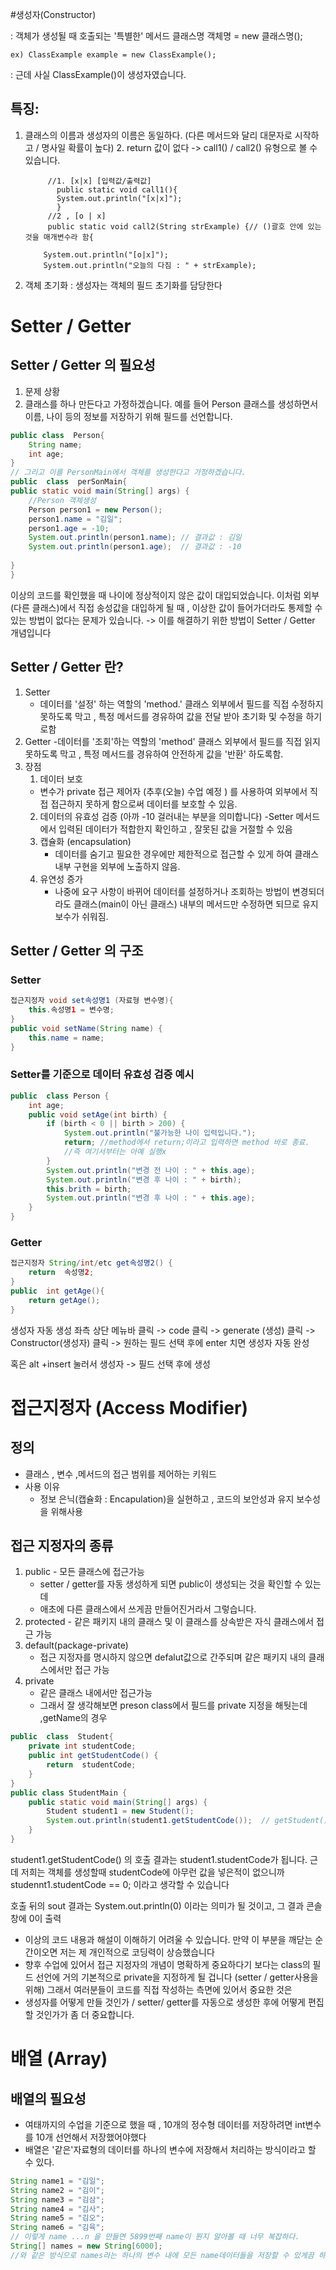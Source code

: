 #생성자(Constructor)

: 객체가 생성될 때 호출되는 '특별한' 메서드
클래스명     객체명  = new    클래스명();

    ex) ClassExample example = new ClassExample();
: 근데 사실 ClassExample()이 생성자였습니다.

## 특징:
1. 클래스의 이름과 생성자의 이름은 동일하다.
            (다른 메서드와 달리 대문자로 시작하고 / 명사일 확률이 높다)
   2. return 값이 없다 -> call1() / call2() 유형으로 볼 수 있습니다.
             
            //1. [x|x] [입력값/출력값]
              public static void call1(){
              System.out.println("[x|x]");
              }
            //2 , [o | x]
            public static void call2(String strExample) {// ()괄호 안에 있는 것을 매개변수라 함{

           System.out.println("[o|x]");
           System.out.println("오늘의 다짐 : " + strExample);
3. 객체 초기화 : 생성자는 객체의 필드 초기화를 담당한다

# Setter / Getter

## Setter / Getter 의 필요성
1. 문제 상황
2. 클래스를 하나 만든다고 가정하겠습니다. 예를 들어 Person 클래스를 생성하면서 이름, 나이 등의 정보를 저장하기 위해 필드를 선언합니다.
```java
public class  Person{
    String name;
    int age;
}
// 그리고 이를 PersonMain에서 객체를 생성한다고 가정하겠습니다.
public  class  perSonMain{
public static void main(String[] args) {
    //Person 객체생성
    Person person1 = new Person();
    person1.name = "김일";
    person1.age = -10;
    System.out.println(person1.name); // 결과값 : 김일
    System.out.println(person1.age);  // 결과값 : -10
    
}
}
```
이상의 코드를 확인했을 때 나이에 정상적이지 않은 값이 대입되었습니다.
이처럼 외부(다른 클래스)에서 직접 송성값을 대입하게 될 때 , 이상한 값이 들어가더라도 통제할 수 있는 방법이 없다는 문제가 있습니다.
        -> 이를 해결하기 위한 방법이 Setter / Getter 개념입니다
## Setter / Getter 란?
1. Setter
    - 데이터를 '설정' 하는 역할의 'method.' 클래스 외부에서 필드를 직접 수정하지 못하도록 막고 ,
    특정 메서드를 경유하여 값을 전달 받아 초기화 및 수정을 하기로함
2. Getter
   -데이터를 '조회'하는 역할의 'method' 클래스 외부에서 필드를 직접 읽지 못하도록 막고 , 특정 메서드를 경유하여 안전하게 값을 '반환' 하도록함.
3. 장점
   1. 데이터 보호
     - 변수가 private 접근 제어자 (추후(오늘) 수업 예정 ) 를 사용하여 외부에서 직접 접근하지 못하게 함으로써 데이터를 보호할 수 있음.
   2. 데이터의 유효성 검증 (아까 -10 걸러내는 부분을 의미합니다)
       -Setter 메서드에서 입력된 데이터가 적합한지 확인하고 , 잘못된 값을 거절할 수 있음
   3. 캡슐화 (encapsulation)
      - 데이터를 숨기고 필요한 경우에만 제한적으로 접근할 수 있게 하여 클래스 내부 구현을 외부에 노출하지 않음.
   4. 유연성 증가
      - 나중에 요구 사항이 바뀌어 데이터를 설정하거나 조회하는 방법이 변경되더라도 클래스(main이 아닌 클래스) 내부의 메서드만 수정하면 되므로
                유지보수가 쉬워짐.
## Setter / Getter 의 구조
### Setter

```java
접근지정자 void set속성명1 (자료형 변수명){
    this.속성명1 = 변수명;
}
public void setName(String name) {
    this.name = name;
}
```

### Setter를 기준으로 데이터 유효성 검증 예시
```java
public  class Person {
    int age;
    public void setAge(int birth) {
        if (birth < 0 || birth > 200) {
            System.out.println("불가능한 나이 입력입니다.");
            return; //method에서 return;이라고 입력하면 method 바로 종료.        
            //즉 여기서부터는 아예 실행x
        }
        System.out.println("변경 전 나이 : " + this.age);
        System.out.println("변경 후 나이 : " + birth);
        this.brith = birth;
        System.out.println("변경 후 나이 : " + this.age);
    }
}

```

### Getter

```java
접근지정자 String/int/etc get속성명2() {
    return  속성명2;
}
public  int getAge(){
    return getAge();
}
```

생성자 자동 생성
좌측 상단 메뉴바 클릭 -> code 클릭 -> generate (생성) 클릭 
-> Constructor(생성자) 클릭 -> 원하는 필드 선택 후에 enter 치면 생성자 자동 완성

혹은 
alt +insert 눌러서 생성자 -> 필드 선택 후에 생성

# 접근지정자 (Access Modifier)

## 정의
- 클래스 , 변수 ,메서드의 접근 범위를 제어하는 키워드
- 사용 이유
  - 정보 은닉(캡슐화 : Encapulation)을 실현하고 , 코드의 보안성과 유지 보수성을 위해사용
## 접근 지정자의 종류
1. public - 모든 클래스에 접근가능
    - setter / getter를 자동 생성하게 되면 public이 생성되는 것을 확인할 수 있는데 
    - 애초에 다른 클래스에서 쓰게끔 만들어진거라서 그렇습니다.
2. protected - 같은 패키지 내의 클래스 및 이 클래스를 상속받은 자식 클래스에서 접근 가능
3. default(package-private)
    - 접근 지정자를 명시하지 않으면 defalut값으로 간주되며 같은 패키지 내의 클래스에서만 접근 가능
4. private
    - 같은 클래스 내에서만 접근가능
    - 그래서 잘 생각해보면 preson class에서 필드를 private 지정을 해둿는데 ,getName의 경우
```java
public  class  Student{
    private int studentCode;
    public int getStudentCode() {
        return  studentCode;
    }
}
public class StudentMain {
    public static void main(String[] args) {
        Student student1 = new Student();
        System.out.println(student1.getStudentCode());  // getStudent() 실행
    }
}
```
student1.getStudentCode() 의 호출 결과는 student1.studentCode가 됩니다.
근데 저희는 객체를 생성할때 studentCode에 아무런 값을 넣은적이 없으니까
studennt1.studentCode == 0; 이라고 생각할 수 있습니다

호출 뒤의 sout 결과는 System.out.println(0) 이라는 의미가 될 것이고,
그 결과 콘솔창에 0이 출력

- 이상의 코드 내용과 해설이 이해하기 어려울 수 있습니다. 
    만약 이 부분을 깨닫는 순간이오면 저는 제 개인적으로 코딩력이 상승했습니다
- 향후 수업에 있어서 접근 지정자의 개념이 명확하게 중요하다기 보다는 class의 필드 선언에 거의 기본적으로
    private을 지정하게 될 겁니다 (setter / getter사용을 위해)
그래서 여러분들이 코드를 직접 작성하는 측면에 있어서 중요한 것은 
- 생성자를 어떻게 만들 것인가 / setter/ getter를 자동으로 생성한 후에 어떻게 편집할 것인가가 좀 더 중요합니다.

# 배열 (Array)

## 배열의 필요성
- 여태까지의 수업을 기준으로 했을 때 , 10개의 정수형 데이터를 저장하려면 int변수를 10개 선언해서 저장했어야했다
- 배열은 '같은'자료형의 데이터를 하나의 변수에 저장해서 처리하는 방식이라고 할 수 있다.
```java
String name1 = "김일";
String name2 = "김이";
String name3 = "김삼";
String name4 = "김사";
String name5 = "김오";
String name6 = "김육";
// 이렇게 name ...n 을 만들면 5899번째 name이 뭔지 알아볼 때 너무 복잡하다.
String[] names = new String[6000];
//와 같은 방식으로 names라는 하나의 변수 내에 모든 name데이터들을 저장할 수 있게끔 하는 것이 '배열'
```

